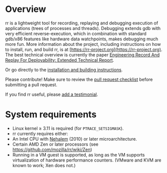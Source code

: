# Overview

rr is a lightweight tool for recording, replaying and debugging execution of applications (trees of processes and threads).
Debugging extends gdb with very efficient reverse-execution, which in combination with standard gdb/x86 features like hardware data watchpoints, makes debugging much more fun. More information about the project, including instructions on how to install, run, and build rr, is at [https://rr-project.org](https://rr-project.org). The best technical overview is currently the paper [Engineering Record And Replay For Deployability: Extended Technical Report](https://arxiv.org/pdf/1705.05937.pdf).

Or go directly to the [installation and building instructions](https://github.com/mozilla/rr/wiki/Building-And-Installing).

Please contribute!  Make sure to review the [pull request checklist](/CONTRIBUTING.md) before submitting a pull request.

If you find rr useful, please [add a testimonial](https://github.com/mozilla/rr/wiki/Testimonials).

# System requirements

* Linux kernel ≥ 3.11 is required (for `PTRACE_SETSIGMASK`).
* rr currently requires either:
 * An Intel CPU with [Nehalem](https://en.wikipedia.org/wiki/Nehalem_%28microarchitecture%29) (2010) or later microarchitecture.
 * Certain AMD Zen or later processors (see https://github.com/mozilla/rr/wiki/Zen)
* Running in a VM guest is supported, as long as the VM supports virtualization of hardware performance counters. (VMware and KVM are known to work; Xen does not.)
